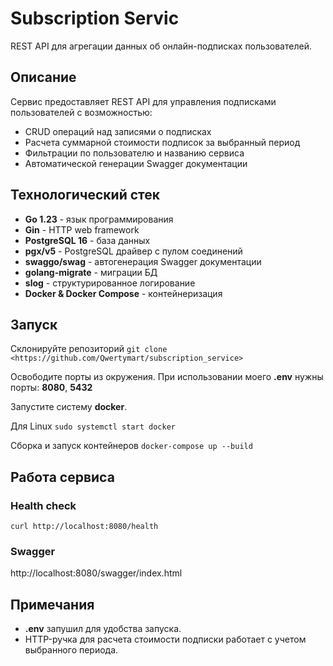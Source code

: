 # Subscription Servic
REST API для агрегации данных об онлайн-подписках пользователей.

## Описание

Сервис предоставляет REST API для управления подписками пользователей с возможностью:
- CRUD операций над записями о подписках
- Расчета суммарной стоимости подписок за выбранный период
- Фильтрации по пользователю и названию сервиса
- Автоматической генерации Swagger документации

## Технологический стек

- **Go 1.23** - язык программирования
- **Gin** - HTTP web framework
- **PostgreSQL 16** - база данных
- **pgx/v5** - PostgreSQL драйвер с пулом соединений
- **swaggo/swag** - автогенерация Swagger документации
- **golang-migrate** - миграции БД
- **slog** - структурированное логирование
- **Docker & Docker Compose** - контейнеризация

## Запуск
Склонируйте репозиторий
```git clone <https://github.com/Qwertymart/subscription_service>```

Освободите порты из окружения. При использовании моего **.env** нужны порты: **8080**, **5432**

Запустите систему **docker**.

Для Linux
```sudo systemctl start docker```

Сборка и запуск контейнеров
```docker-compose up --build```

## Работа сервиса

### Health check

```curl http://localhost:8080/health```

### Swagger

http://localhost:8080/swagger/index.html

## Примечания

- **.env** запушил для удобства запуска.
- HTTP-ручка для расчета стоимости подписки работает с учетом выбранного периода.

